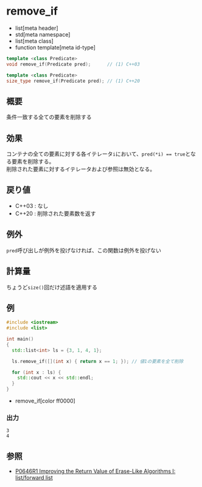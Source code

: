 # remove_if
* list[meta header]
* std[meta namespace]
* list[meta class]
* function template[meta id-type]

```cpp
template <class Predicate>
void remove_if(Predicate pred);      // (1) C++03

template <class Predicate>
size_type remove_if(Predicate pred); // (1) C++20
```

## 概要
条件一致する全ての要素を削除する


## 効果
コンテナの全ての要素に対する各イテレータ`i`において、`pred(*i) == true`となる要素を削除する。  
削除された要素に対するイテレータおよび参照は無効となる。


## 戻り値
- C++03 : なし
- C++20 : 削除された要素数を返す


## 例外
`pred`呼び出しが例外を投げなければ、この関数は例外を投げない


## 計算量
ちょうど`size()`回だけ述語を適用する


## 例
```cpp example
#include <iostream>
#include <list>

int main()
{
  std::list<int> ls = {3, 1, 4, 1};

  ls.remove_if([](int x) { return x == 1; }); // 値1の要素を全て削除

  for (int x : ls) {
    std::cout << x << std::endl;
  }
}
```
* remove_if[color ff0000]

### 出力
```
3
4
```


## 参照
- [P0646R1 Improving the Return Value of Erase-Like Algorithms I: list/forward list](http://www.open-std.org/jtc1/sc22/wg21/docs/papers/2018/p0646r1.pdf)
